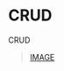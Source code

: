 # CRUD
CRUD

>[IMAGE](https://img.shields.io/badge/Notion-000000?style=for-the-badge&logo=notion&logoColor=white)